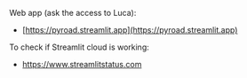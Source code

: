 Web app (ask the access to Luca):
 - [https://pyroad.streamlit.app](https://pyroad.streamlit.app)

 To check if Streamlit cloud is working:
 - https://www.streamlitstatus.com
